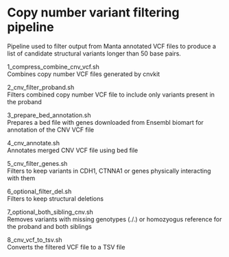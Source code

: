 # Copy number variant filtering pipeline

Pipeline used to filter output from Manta annotated VCF files to produce a list of candidate structural variants longer than 50 base pairs.  

1_compress_combine_cnv_vcf.sh  
Combines copy number VCF files generated by cnvkit

2_cnv_filter_proband.sh  
Filters combined copy number VCF file to include only variants present in the proband

3_prepare_bed_annotation.sh  
Prepares a bed file with genes downloaded from Ensembl biomart for annotation of the CNV VCF file

4_cnv_annotate.sh  
Annotates merged CNV VCF file using bed file

5_cnv_filter_genes.sh  
Filters to keep variants in CDH1, CTNNA1 or genes physically interacting with them

6_optional_filter_del.sh  
Filters to keep structural deletions

7_optional_both_sibling_cnv.sh  
Removes variants with missing genotypes (./.) or homozyogus reference for the proband and both siblings

8_cnv_vcf_to_tsv.sh  
Converts the filtered VCF file to a TSV file
